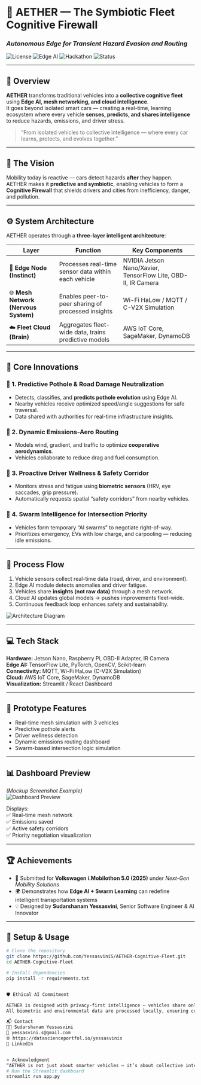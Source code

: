 # 🚗 AETHER — The Symbiotic Fleet Cognitive Firewall  
### *Autonomous Edge for Transient Hazard Evasion and Routing*  

![License](https://img.shields.io/badge/License-MIT-blue.svg)
![Edge AI](https://img.shields.io/badge/Powered%20By-Edge%20AI%20%26%20IoT-orange)
![Hackathon](https://img.shields.io/badge/Challenge-Volkswagen%20i.Mobilothon%205.0-brightgreen)
![Status](https://img.shields.io/badge/Status-Prototype%20Ready-success)

---

## 🧠 Overview  

**AETHER** transforms traditional vehicles into a **collective cognitive fleet** using **Edge AI, mesh networking, and cloud intelligence**.  
It goes beyond isolated smart cars — creating a real-time, learning ecosystem where every vehicle **senses, predicts, and shares intelligence** to reduce hazards, emissions, and driver stress.  

> “From isolated vehicles to collective intelligence — where every car learns, protects, and evolves together.”

---

## 🚀 The Vision  

Mobility today is reactive — cars detect hazards **after** they happen.  
AETHER makes it **predictive and symbiotic**, enabling vehicles to form a **Cognitive Firewall** that shields drivers and cities from inefficiency, danger, and pollution.  

---

## ⚙️ System Architecture  

AETHER operates through a **three-layer intelligent architecture**:

| Layer | Function | Key Components |
|--------|-----------|----------------|
| 🧩 **Edge Node (Instinct)** | Processes real-time sensor data within each vehicle | NVIDIA Jetson Nano/Xavier, TensorFlow Lite, OBD-II, IR Camera |
| 🌐 **Mesh Network (Nervous System)** | Enables peer-to-peer sharing of processed insights | Wi-Fi HaLow / MQTT / C-V2X Simulation |
| ☁️ **Fleet Cloud (Brain)** | Aggregates fleet-wide data, trains predictive models | AWS IoT Core, SageMaker, DynamoDB |

---

## 🌟 Core Innovations  

### 🔹 1. Predictive Pothole & Road Damage Neutralization  
- Detects, classifies, and **predicts pothole evolution** using Edge AI.  
- Nearby vehicles receive optimized speed/angle suggestions for safe traversal.  
- Data shared with authorities for real-time infrastructure insights.  

### 🔹 2. Dynamic Emissions-Aero Routing  
- Models wind, gradient, and traffic to optimize **cooperative aerodynamics**.  
- Vehicles collaborate to reduce drag and fuel consumption.  

### 🔹 3. Proactive Driver Wellness & Safety Corridor  
- Monitors stress and fatigue using **biometric sensors** (HRV, eye saccades, grip pressure).  
- Automatically requests spatial “safety corridors” from nearby vehicles.  

### 🔹 4. Swarm Intelligence for Intersection Priority  
- Vehicles form temporary “AI swarms” to negotiate right-of-way.  
- Prioritizes emergency, EVs with low charge, and carpooling — reducing idle emissions.

---

## 🧩 Process Flow  

1. Vehicle sensors collect real-time data (road, driver, and environment).  
2. Edge AI module detects anomalies and driver fatigue.  
3. Vehicles share **insights (not raw data)** through a mesh network.  
4. Cloud AI updates global models → pushes improvements fleet-wide.  
5. Continuous feedback loop enhances safety and sustainability.

![Architecture Diagram](https://user-images.githubusercontent.com/yourgithubusername/aether-architecture-diagram.png)

---

## 💻 Tech Stack  

**Hardware:** Jetson Nano, Raspberry Pi, OBD-II Adapter, IR Camera  
**Edge AI:** TensorFlow Lite, PyTorch, OpenCV, Scikit-learn  
**Connectivity:** MQTT, Wi-Fi HaLow (C-V2X Simulation)  
**Cloud:** AWS IoT Core, SageMaker, DynamoDB  
**Visualization:** Streamlit / React Dashboard  

---

## 🧠 Prototype Features  

- Real-time mesh simulation with 3 vehicles  
- Predictive pothole alerts  
- Driver wellness detection  
- Dynamic emissions routing dashboard  
- Swarm-based intersection logic simulation  

---

## 📊 Dashboard Preview  

*(Mockup Screenshot Example)*  
![Dashboard Preview](https://user-images.githubusercontent.com/yourgithubusername/aether-dashboard.png)

Displays:  
✅ Real-time mesh network  
✅ Emissions saved  
✅ Active safety corridors  
✅ Priority negotiation visualization  

---

## 🏆 Achievements  

- 🥇 Submitted for **Volkswagen i.Mobilothon 5.0 (2025)** under *Next-Gen Mobility Solutions*  
- 🌍 Demonstrates how **Edge AI + Swarm Learning** can redefine intelligent transportation systems  
- 💡 Designed by **Sudarshanam Yessasvini**, Senior Software Engineer & AI Innovator  

---

## 🧪 Setup & Usage  

```bash
# Clone the repository
git clone https://github.com/YessasviniS/AETHER-Cognitive-Fleet.git
cd AETHER-Cognitive-Fleet

# Install dependencies
pip install -r requirements.txt


🛡️ Ethical AI Commitment

AETHER is designed with privacy-first intelligence — vehicles share only insights, not identifiable data.
All biometric and environmental data are processed locally, ensuring compliance with GDPR and data ethics standards.

📬 Contact
👩‍💻 Sudarshanam Yessasvini
📧 yessasvini.s@gmail.com
🌐 https://datascienceportfol.io/yessasvinis
🔗 LinkedIn


⭐ Acknowledgment
“AETHER is not just about smarter vehicles — it’s about collective intelligence that moves humanity forward.”
# Run the Streamlit dashboard
streamlit run app.py

